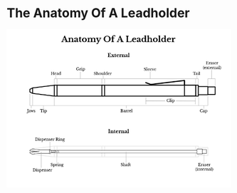 # The Anatomy Of A Leadholder

<img src="data/documentation/provector/images/anatomy-of-a-leadholder.png" />
